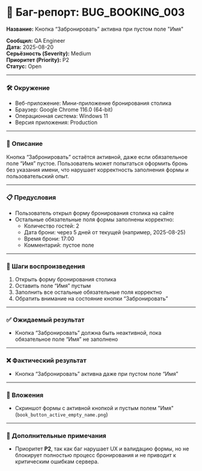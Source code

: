 # 🐞 Баг-репорт: BUG_BOOKING_003
**Название:** Кнопка “Забронировать” активна при пустом поле "Имя"

**Сообщил:** QA Engineer  
**Дата:** 2025-08-20  
**Серьёзность (Severity):** Medium  
**Приоритет (Priority):** P2  
**Статус:** Open

---

### 🛠 Окружение

- Веб-приложение: Мини-приложение бронирования столика
- Браузер: Google Chrome 116.0 (64-bit)  
- Операционная система: Windows 11  
- Версия приложения: Production  

---

### 📝 Описание

Кнопка “Забронировать” остаётся активной, даже если обязательное поле “Имя” пустое. Пользователь может попытаться оформить бронь без указания имени, что нарушает корректность заполнения формы и пользовательский опыт.

---

### 📋 Предусловия

- Пользователь открыл форму бронирования столика на сайте  
- Остальные обязательные поля формы заполнены корректно:
  - Количество гостей: 2
  - Дата брони: через 5 дней от текущей (например, 2025-08-25)
  - Время брони: 17:00
  - Комментарий: пустое поле

---

### 🔁 Шаги воспроизведения

1. Открыть форму бронирования столика  
2. Оставить поле “Имя” пустым  
3. Заполнить все остальные обязательные поля корректно  
4. Обратить внимание на состояние кнопки “Забронировать”  

---

### ✅ Ожидаемый результат

- Кнопка “Забронировать” должна быть неактивной, пока обязательное поле “Имя” не заполнено  

---

### ❌ Фактический результат

- Кнопка “Забронировать” активна даже при пустом поле “Имя”  

---

### 📎 Вложения

- Скриншот формы с активной кнопкой и пустым полем "Имя" (`book_button_active_empty_name.png`)  

---

### 💬 Дополнительные примечания

- Приоритет **P2**, так как баг нарушает UX и валидацию формы, но не блокирует полностью процесс бронирования и не приводит к критическим ошибкам сервера.